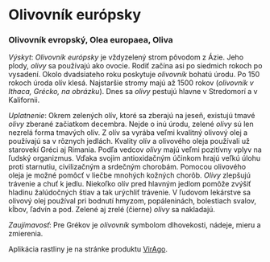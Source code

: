 Olivovník európsky
==================

### Olivovník evropský, Olea europaea, Oliva

*Výskyt*: *Olivovník európsky* je vždyzelený strom pôvodom z Ázie. Jeho plody,
*olivy* sa používajú ako ovocie. Rodiť začína asi po siedmich rokoch po
vysadení. Okolo dvadsiateho roku poskytuje *olivovník* bohatú úrodu. Po 150
rokoch úroda olív klesá. Najstaršie stromy majú až 1500 rokov (*olivovník v
Ithaca, Grécko, na obrázku*). Dnes sa *olivy* pestujú hlavne v Stredomorí a v
Kalifornii.

*Uplatnenie*: Okrem zelených olív, ktoré sa zberajú na jeseň, existujú tmavé
*olivy* zberané začiatkom decembra. Nejde o inú úrodu, zelené *olivy* sú len
nezrelá forma tmavých olív. Z olív sa vyrába veľmi kvalitný olivový olej a
používajú sa v rôznych jedlách. Kvality olív a olivového oleja používali už
starovekí Gréci aj Rimania. Podľa vedcov *olivy* majú veľmi pozitívny vplyv na
ľudský organizmus. Vďaka svojim antioxidačným účinkom hrajú veľkú úlohu proti
starnutiu, civilizačným a srdečným chorobám. Pomocou olivového oleja je možné
pomôcť v liečbe mnohých kožných chorôb. *Olivy* zlepšujú trávenie a chuť k
jedlu. Niekoľko olív pred hlavným jedlom pomôže zvýšiť hladinu žalúdočných štiav
a tak urýchliť trávenie. V ľudovom lekárstve sa olivový olej používal pri
bodnutí hmyzom, popáleninách, bolestiach svalov, kĺbov, ľadvín a pod. Zelené aj
zrelé (čierne) *olivy* sa nakladajú.

*Zaujímavosť*: Pre Grékov je *olivovník* symbolom dlhovekosti, nádeje, mieru a
zmierenia.

Aplikácia rastliny je na stránke produktu
[VirAgo](/sip/p/virago/).

